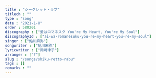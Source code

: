```yaml
---
title : "シークレット・ラブ"
titlech : ""
type : "song"
date : "2021-1-8"
order : 580201
discography : ["愛はロマネスク You're My Heart, You're My Soul"]
discographyId : ["ai-wa-romanesuku-you-re-my-heart-you-re-my-soul"]
singer : ["鮎川麻弥"]
songwriter : ["鮎川麻弥"]
lyricwriter : ["岡崎律子"]
arranger : ["?"]
slug : "/songs/shiku-retto-rabu"
tags : []
remarks : ""
---
```


